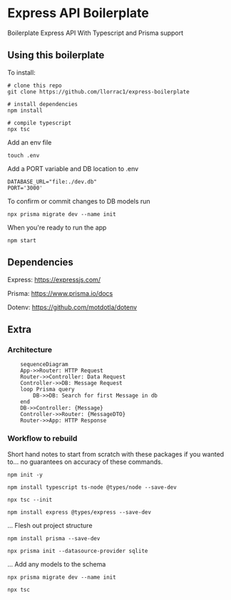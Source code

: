 # Express API Boilerplate
Boilerplate Express API With Typescript and Prisma support 

## Using this boilerplate
To install: 

```
# clone this repo
git clone https://github.com/llorrac1/express-boilerplate

# install dependencies 
npm install

# compile typescript
npx tsc
```

Add an env file 
```
touch .env
```

Add a PORT variable and DB location to .env
```
DATABASE_URL="file:./dev.db"
PORT='3000'
```

To confirm or commit changes to DB models run 
```
npx prisma migrate dev --name init
```

When you're ready to run the app
```
npm start
```

## Dependencies 
Express: https://expressjs.com/ 

Prisma: https://www.prisma.io/docs 

Dotenv: https://github.com/motdotla/dotenv

## Extra
### Architecture 

```mermaid
    sequenceDiagram
    App->>Router: HTTP Request
    Router->>Controller: Data Request 
    Controller->>DB: Message Request 
    loop Prisma query
        DB->>DB: Search for first Message in db 
    end
    DB->>Controller: {Message}
    Controller->>Router: {MessageDTO}
    Router->>App: HTTP Response
```

### Workflow to rebuild 
Short hand notes to start from scratch with these packages if you wanted to... no guarantees on accuracy of these commands. 

`npm init -y`

`npm install typescript ts-node @types/node --save-dev`

`npx tsc --init`

`npm install express @types/express --save-dev`

... Flesh out project structure 

`npm install prisma --save-dev` 

`npx prisma init --datasource-provider sqlite`

... Add any models to the schema 

`npx prisma migrate dev --name init`

`npx tsc`
